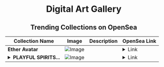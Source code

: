 <div align="center">

# Digital Art Gallery

## Trending Collections on OpenSea

| Collection Name                       | Image                                                                                     | Description                       | OpenSea Link                                                                                          |
|---------------------------------------|-------------------------------------------------------------------------------------------|-----------------------------------|--------------------------------------------------------------------------------------------------------|
| **Ether Avatar** | ![Image](https://i.seadn.io/s/raw/files/92827fbfb8fb07f7490150ae1388db38.jpg?w=500&auto=format?w=200&auto=format) |  | <details><summary>Link</summary>[Ether Avatar](https://opensea.io/collection/ether-avatar-474)</details> |
| **<details><summary>PLAYFUL SPIRITS...</summary>PLAYFUL SPIRITS TAROT</details>** | ![Image](https://i.seadn.io/s/raw/files/7898fc2ed51c8eccd316c87a5cd375fd.jpg?w=500&auto=format?w=200&auto=format) |  | <details><summary>Link</summary>[PLAYFUL SPIRITS TAROT](https://opensea.io/collection/playful-spirits-tarot-1)</details> |

</div>